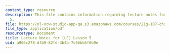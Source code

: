 ```yaml
---
content_type: resource
description: This file contains information regarding lecture notes for [LC] lesson
  5.
file: https://ol-ocw-studio-app-qa.s3.amazonaws.com/courses/21g-107-chinese-i-streamlined-fall-2014/a906c278dfb982fd3b4b7c66bb5f0b9e_MIT21G_107F14_Chars5.pdf
file_type: application/pdf
resourcetype: Document
title: Lecture Notes for [LC] Lesson 5
uid: a906c278-dfb9-82fd-3b4b-7c66bb5f0b9e
---
```

